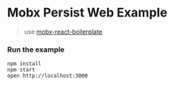 # Mobx Persist Web Example

> use [mobx-react-boilerplate](https://github.com/mobxjs/mobx-react-boilerplate)

### Run the example

```
npm install
npm start
open http://localhost:3000
```

